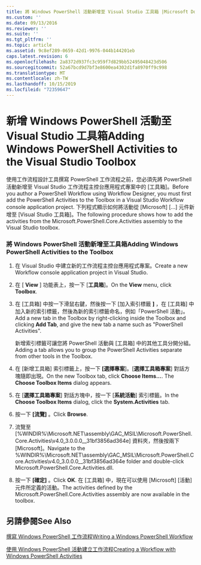 ```yaml
---
title: 將 Windows PowerShell 活動新增至 Visual Studio 工具箱 |Microsoft Docs
ms.custom: ''
ms.date: 09/13/2016
ms.reviewer: ''
ms.suite: ''
ms.tgt_pltfrm: ''
ms.topic: article
ms.assetid: 9c8ef289-0659-42d1-9976-044b144201eb
caps.latest.revision: 6
ms.openlocfilehash: 2a8372d937fc3c959f7d829bb52495048423d506
ms.sourcegitcommit: 52a67bcd9d7bf3e8600ea4302d1fa8970ff9c998
ms.translationtype: MT
ms.contentlocale: zh-TW
ms.lasthandoff: 10/15/2019
ms.locfileid: "72359647"
---
```

# <a name="adding-windows-powershell-activities-to-the-visual-studio-toolbox"></a><span data-ttu-id="d689d-102">新增 Windows PowerShell 活動至 Visual Studio 工具箱</span><span class="sxs-lookup"><span data-stu-id="d689d-102">Adding Windows PowerShell Activities to the Visual Studio Toolbox</span></span>

<span data-ttu-id="d689d-103">使用工作流程設計工具撰寫 PowerShell 工作流程之前，您必須先將 PowerShell 活動新增至 Visual Studio 工作流程主控台應用程式專案中的 [工具箱]。</span><span class="sxs-lookup"><span data-stu-id="d689d-103">Before you author a PowerShell Workflow using Workflow Designer, you must first add the PowerShell Activities to the Toolbox in a Visual Studio Workflow console application project.</span></span> <span data-ttu-id="d689d-104">下列程式顯示如何將活動從 [Microsoft] [...] 元件新增至 [Visual Studio 工具箱]。</span><span class="sxs-lookup"><span data-stu-id="d689d-104">The following procedure shows how to add the activities from the Microsoft.PowerShell.Core.Activities assembly to the Visual Studio toolbox.</span></span>

### <a name="adding-windows-powershell-activities-to-the-toolbox"></a><span data-ttu-id="d689d-105">將 Windows PowerShell 活動新增至工具箱</span><span class="sxs-lookup"><span data-stu-id="d689d-105">Adding Windows PowerShell Activities to the Toolbox</span></span>

1. <span data-ttu-id="d689d-106">在 Visual Studio 中建立新的工作流程主控台應用程式專案。</span><span class="sxs-lookup"><span data-stu-id="d689d-106">Create a new Workflow console application project in Visual Studio.</span></span>

2. <span data-ttu-id="d689d-107">在 [ **View** ] 功能表上，按一下 [**工具箱**]。</span><span class="sxs-lookup"><span data-stu-id="d689d-107">On the **View** menu, click **Toolbox**.</span></span>

3. <span data-ttu-id="d689d-108">在 [工具箱] 中按一下滑鼠右鍵，然後按一下 [加入索引標籤 **]** ，在 [工具箱] 中加入新的索引標籤，然後為新的索引標籤命名，例如「PowerShell 活動」。</span><span class="sxs-lookup"><span data-stu-id="d689d-108">Add a new tab in the Toolbox by right-clicking inside the Toolbox and clicking **Add Tab**, and give the new tab a name such as "PowerShell Activities".</span></span>

   <span data-ttu-id="d689d-109">新增索引標籤可讓您將 PowerShell 活動與 [工具箱] 中的其他工具分開分組。</span><span class="sxs-lookup"><span data-stu-id="d689d-109">Adding a tab allows you to group the PowerShell Activities separate from other tools in the Toolbox.</span></span>

4. <span data-ttu-id="d689d-110">在 [新增工具箱] 索引標籤上，按一下 **[選擇專案**]。[**選擇工具箱專案**] 對話方塊隨即出現。</span><span class="sxs-lookup"><span data-stu-id="d689d-110">On the new Toolbox tab, click **Choose Items...**. The **Choose Toolbox Items** dialog appears.</span></span>

5. <span data-ttu-id="d689d-111">在 [**選擇工具箱專案**] 對話方塊中，按一下 [**系統活動**] 索引標籤。</span><span class="sxs-lookup"><span data-stu-id="d689d-111">In the **Choose Toolbox Items** dialog, click the **System.Activities** tab.</span></span>

6. <span data-ttu-id="d689d-112">按一下 **[流覽]** 。</span><span class="sxs-lookup"><span data-stu-id="d689d-112">Click **Browse**.</span></span>

7. <span data-ttu-id="d689d-113">流覽至 [%WINDIR%\Microsoft.NET\assembly\GAC_MSIL\Microsoft.PowerShell.Core.Activities\v4.0_3.0.0.0__31bf3856ad364e] 資料夾，然後按兩下 [Microsoft]。</span><span class="sxs-lookup"><span data-stu-id="d689d-113">Navigate to the %WINDIR%\Microsoft.NET\assembly\GAC_MSIL\Microsoft.PowerShell.Core.Activities\v4.0_3.0.0.0__31bf3856ad364e folder and double-click Microsoft.PowerShell.Core.Activities.dll.</span></span>

8. <span data-ttu-id="d689d-114">按一下 **[確定]** 。</span><span class="sxs-lookup"><span data-stu-id="d689d-114">Click **OK**.</span></span> <span data-ttu-id="d689d-115">在 [工具箱] 中，現在可以使用 [Microsoft] [活動] 元件所定義的活動。</span><span class="sxs-lookup"><span data-stu-id="d689d-115">The activities defined by the Microsoft.PowerShell.Core.Activities assembly are now available in the toolbox.</span></span>

## <a name="see-also"></a><span data-ttu-id="d689d-116">另請參閱</span><span class="sxs-lookup"><span data-stu-id="d689d-116">See Also</span></span>

[<span data-ttu-id="d689d-117">撰寫 Windows PowerShell 工作流程</span><span class="sxs-lookup"><span data-stu-id="d689d-117">Writing a Windows PowerShell Workflow</span></span>](./writing-a-windows-powershell-workflow.md)

[<span data-ttu-id="d689d-118">使用 Windows PowerShell 活動建立工作流程</span><span class="sxs-lookup"><span data-stu-id="d689d-118">Creating a Workflow with Windows PowerShell Activities</span></span>](./creating-a-workflow-with-windows-powershell-activities.md)